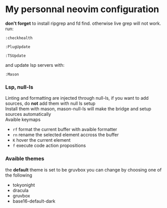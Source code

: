 # My personnal neovim configuration
**don't forget** to install ripgrep and fd find. otherwise live grep will not work.\
run:
```
:checkhealth
```
```
:PlugUpdate
```
```
:TSUpdate
```
and update lsp servers with:
```
:Mason
```
### Lsp, null-ls
Linting and formatting are injected through null-ls, if you want to add sources, do **not** add them with null ls setup  
Install them with mason, mason-null-ls will make the bridge and setup sources automatically  
Avaible keymaps
- `rf` format the current buffer with avaible formatter 
- `rn` rename the selected element accross the buffer
- `K` hover the current element 
- `f` execute code action propositions 

### Avaible themes
the **default** theme is set to be gruvbox 
you can change by choosing one of the following
- tokyonight
- dracula
- gruvbox
- base16-default-dark
